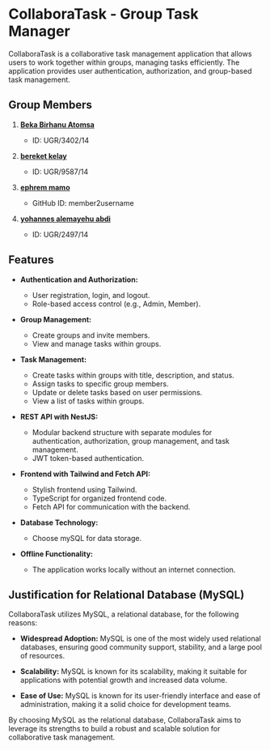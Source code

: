 # CollaboraTask - Group Task Manager

CollaboraTask is a collaborative task management application that allows users to work together within groups, managing tasks efficiently. The application provides user authentication, authorization, and group-based task management.

## Group Members

1. **[Beka Birhanu Atomsa](https://github.com/beka-birhanu)**
     - ID: UGR/3402/14

2. **[bereket kelay](https://github.com/member1username)**
   - ID: UGR/9587/14

3. **[ephrem mamo](https://github.com/member2username)**
   - GitHub ID: member2username
   
4. **[yohannes alemayehu abdi](https://github.com/yohannesalex)**
   - ID: UGR/2497/14
  


## Features

- **Authentication and Authorization:**
  - User registration, login, and logout.
  - Role-based access control (e.g., Admin, Member).

- **Group Management:**
  - Create groups and invite members.
  - View and manage tasks within groups.

- **Task Management:**
  - Create tasks within groups with title, description, and status.
  - Assign tasks to specific group members.
  - Update or delete tasks based on user permissions.
  - View a list of tasks within groups.

- **REST API with NestJS:**
  - Modular backend structure with separate modules for authentication, authorization, group management, and task management.
  - JWT token-based authentication.

- **Frontend with Tailwind and Fetch API:**
  - Stylish frontend using Tailwind.
  - TypeScript for organized frontend code.
  - Fetch API for communication with the backend.

- **Database Technology:**
  - Choose mySQL for data storage.

- **Offline Functionality:**
  - The application works locally without an internet connection.

## Justification for Relational Database (MySQL)

CollaboraTask utilizes MySQL, a relational database, for the following reasons:

- **Widespread Adoption:** MySQL is one of the most widely used relational databases, ensuring good community support, stability, and a large pool of resources.

- **Scalability:** MySQL is known for its scalability, making it suitable for applications with potential growth and increased data volume.

- **Ease of Use:** MySQL is known for its user-friendly interface and ease of administration, making it a solid choice for development teams.

By choosing MySQL as the relational database, CollaboraTask aims to leverage its strengths to build a robust and scalable solution for collaborative task management.

